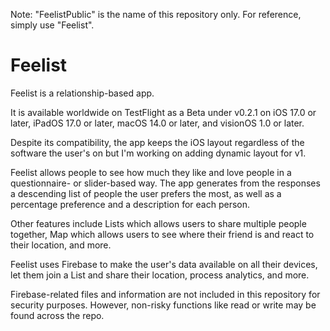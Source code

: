 Note: "FeelistPublic" is the name of this repository only. For reference, simply use "Feelist".

# Feelist
Feelist is a relationship-based app.

It is available worldwide on TestFlight as a Beta under v0.2.1 on iOS 17.0 or later, iPadOS 17.0 or later, macOS 14.0 or later, and visionOS 1.0 or later.

Despite its compatibility, the app keeps the iOS layout regardless of the software the user's on but I'm working on adding dynamic layout for v1.



Feelist allows people to see how much they like and love people in a questionnaire- or slider-based way. The app generates from the responses a descending list of people the user prefers the most, as well as a percentage preference and a description for each person.

Other features include Lists which allows users to share multiple people together, Map which allows users to see where their friend is and react to their location, and more.



Feelist uses Firebase to make the user's data available on all their devices, let them join a List and share their location, process analytics, and more.

Firebase-related files and information are not included in this repository for security purposes. However, non-risky functions like read or write may be found across the repo.
